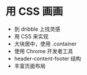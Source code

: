 # 用 CSS 画画

- 到 dribble 上找灵感
- 用 CSS 来实现
- 大块居中，使用 .container
- 使用 Chrome 开发者工具
- header-content-footer 结构
- 丰富页面布局
